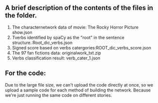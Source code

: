 ## A brief description of the contents of the files in the folder.
1. The characternetwork data of movie: The Rocky Horror Picture show.json
2. Tverbs identified by spaCy as the "root" in the sentence structure.:Root_dic_verbs.json
3. Signed score based on verbs catergories:ROOT_dic_verbs_score.json
4. The 97 fan fictions data: originalwork_txt.zip
5. Verbs classification result: verb_cater_1.json

## For the code:
Due to the large file size, we can't upload the code directly at once, so we upload a sample code for each method of building the network. Because we're just running the same code on different stories.
